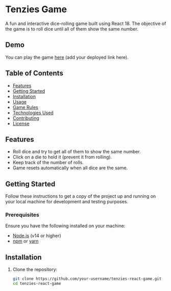 # Tenzies Game

A fun and interactive dice-rolling game built using React 18. The objective of the game is to roll dice until all of them show the same number.

## Demo

You can play the game [here](#) (add your deployed link here).

## Table of Contents

- [Features](#features)
- [Getting Started](#getting-started)
- [Installation](#installation)
- [Usage](#usage)
- [Game Rules](#game-rules)
- [Technologies Used](#technologies-used)
- [Contributing](#contributing)
- [License](#license)

## Features

- Roll dice and try to get all of them to show the same number.
- Click on a die to hold it (prevent it from rolling).
- Keep track of the number of rolls.
- Game resets automatically when all dice are the same.

## Getting Started

Follow these instructions to get a copy of the project up and running on your local machine for development and testing purposes.

### Prerequisites

Ensure you have the following installed on your machine:

- [Node.js](https://nodejs.org/) (v14 or higher)
- [npm](https://www.npmjs.com/) or [yarn](https://yarnpkg.com/)

## Installation

1. Clone the repository:

   ```bash
   git clone https://github.com/your-username/tenzies-react-game.git
   cd tenzies-react-game
